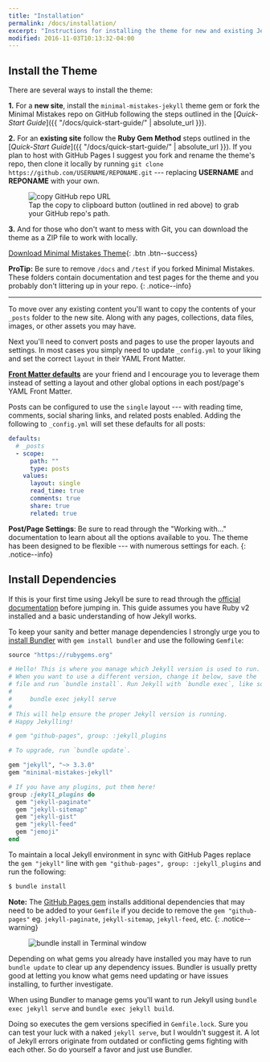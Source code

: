 ```yaml
---
title: "Installation"
permalink: /docs/installation/
excerpt: "Instructions for installing the theme for new and existing Jekyll based sites."
modified: 2016-11-03T10:13:32-04:00
---
```


## Install the Theme

There are several ways to install the theme:

**1.** For a **new site**, install the `minimal-mistakes-jekyll` theme gem or fork the Minimal Mistakes repo on GitHub following the steps outlined in the [*Quick-Start Guide*]({{ "/docs/quick-start-guide/" | absolute_url }}).

**2.** For an **existing site** follow the **Ruby Gem Method** steps outlined in the [*Quick-Start Guide*]({{ "/docs/quick-start-guide/" | absolute_url }}). If you plan to host with GitHub Pages I suggest you fork and rename the theme's repo, then clone it locally by running `git clone https://github.com/USERNAME/REPONAME.git` --- replacing **USERNAME** and **REPONAME** with your own. 

<figure>
  <img src="{{ '/assets/images/mm-github-copy-repo-url.jpg' | absolute_url }}" alt="copy GitHub repo URL">
  <figcaption>Tap the copy to clipboard button (outlined in red above) to grab your GitHub repo's path.</figcaption>
</figure>

**3.** And for those who don't want to mess with Git, you can download the theme as a ZIP file to work with locally.

[<i class="fa fa-download"></i> Download Minimal Mistakes Theme](https://github.com/mmistakes/minimal-mistakes/archive/master.zip){: .btn .btn--success}

**ProTip:** Be sure to remove `/docs` and `/test` if you forked Minimal Mistakes. These folders contain documentation and test pages for the theme and you probably don't littering up in your repo.
{: .notice--info}

---

To move over any existing content you'll want to copy the contents of your `_posts` folder to the new site. Along with any pages, collections, data files, images, or other assets you may have.

Next you'll need to convert posts and pages to use the proper layouts and settings. In most cases you simply need to update `_config.yml` to your liking and set the correct `layout` in their YAML Front Matter.

[**Front Matter defaults**](https://jekyllrb.com/docs/configuration/#front-matter-defaults) are your friend and I encourage you to leverage them instead of setting a layout and other global options in each post/page's YAML Front Matter.

Posts can be configured to use the `single` layout --- with reading time, comments, social sharing links, and related posts enabled. Adding the following to `_config.yml` will set these defaults for all posts:

```yaml
defaults:
  # _posts
  - scope:
      path: ""
      type: posts
    values:
      layout: single
      read_time: true
      comments: true
      share: true
      related: true
```

**Post/Page Settings**: Be sure to read through the "Working with..." documentation to learn about all the options available to you. The theme has been designed to be flexible --- with numerous settings for each.
{: .notice--info}

## Install Dependencies

If this is your first time using Jekyll be sure to read through the [official documentation](https://jekyllrb.com/docs/home/) before jumping in. This guide assumes you have Ruby v2 installed and a basic understanding of how Jekyll works.

To keep your sanity and better manage dependencies I strongly urge you to [install Bundler](http://bundler.io/) with `gem install bundler` and use the following `Gemfile`:

```ruby
source "https://rubygems.org"

# Hello! This is where you manage which Jekyll version is used to run.
# When you want to use a different version, change it below, save the
# file and run `bundle install`. Run Jekyll with `bundle exec`, like so:
#
#     bundle exec jekyll serve
#
# This will help ensure the proper Jekyll version is running.
# Happy Jekylling!

# gem "github-pages", group: :jekyll_plugins

# To upgrade, run `bundle update`.

gem "jekyll", "~> 3.3.0"
gem "minimal-mistakes-jekyll"

# If you have any plugins, put them here!
group :jekyll_plugins do
  gem "jekyll-paginate"
  gem "jekyll-sitemap"
  gem "jekyll-gist"
  gem "jekyll-feed"
  gem "jemoji"
end
```

To maintain a local Jekyll environment in sync with GitHub Pages replace the `gem "jekyll"` line with `gem "github-pages", group: :jekyll_plugins` and run the following:

```bash
$ bundle install
```

**Note:** The [GitHub Pages gem](https://github.com/github/pages-gem) installs additional dependencies that may need to be added to your `Gemfile` if you decide to remove the `gem "github-pages"` eg. `jekyll-paginate`, `jekyll-sitemap`, `jekyll-feed`, etc.
{: .notice--warning}

<figure>
  <img src="{{ '/assets/images/mm-bundle-install.gif' | absolute_url }}" alt="bundle install in Terminal window">
</figure>

Depending on what gems you already have installed you may have to run `bundle update` to clear up any dependency issues. Bundler is usually pretty good at letting you know what gems need updating or have issues installing, to further investigate.

When using Bundler to manage gems you'll want to run Jekyll using `bundle exec jekyll serve` and `bundle exec jekyll build`.

Doing so executes the gem versions specified in `Gemfile.lock`. Sure you can test your luck with a naked `jekyll serve`, but I wouldn't suggest it. A lot of Jekyll errors originate from outdated or conflicting gems fighting with each other. So do yourself a favor and just use Bundler.